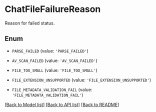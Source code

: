 # ChatFileFailureReason

Reason for failed status.

## Enum

* `PARSE_FAILED` (value: `'PARSE_FAILED'`)

* `AV_SCAN_FAILED` (value: `'AV_SCAN_FAILED'`)

* `FILE_TOO_SMALL` (value: `'FILE_TOO_SMALL'`)

* `FILE_EXTENSION_UNSUPPORTED` (value: `'FILE_EXTENSION_UNSUPPORTED'`)

* `FILE_METADATA_VALIDATION_FAIL` (value: `'FILE_METADATA_VALIDATION_FAIL'`)

[[Back to Model list]](../README.md#documentation-for-models) [[Back to API list]](../README.md#documentation-for-api-endpoints) [[Back to README]](../README.md)


